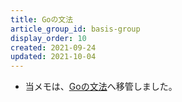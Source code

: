```yaml
---
title: Goの文法
article_group_id: basis-group
display_order: 10
created: 2021-09-24
updated: 2021-10-04
---
```

- 当メモは、[Goの文法](https://thinktwice.tech/it/go/grammar_of_go/)へ移管しました。